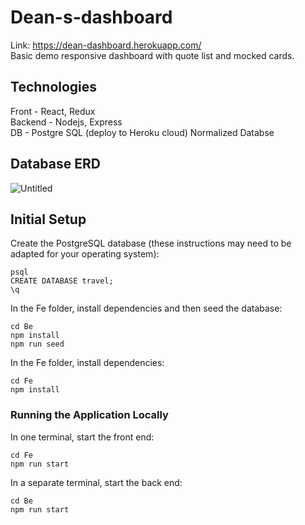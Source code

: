 # Dean-s-dashboard
Link: https://dean-dashboard.herokuapp.com/
<br />
Basic demo responsive dashboard with quote list and mocked cards.

## Technologies
Front - React, Redux <br/>
Backend - Nodejs, Express <br />
DB - Postgre SQL (deploy to Heroku cloud)
Normalized Databse
## Database ERD
![Untitled](https://user-images.githubusercontent.com/68558143/145468349-c352decc-a1c5-437b-a676-93ef88855a38.jpg)

## Initial Setup

Create the PostgreSQL database (these instructions may need to be adapted for your operating system):

```
psql
CREATE DATABASE travel;
\q
```

In the Fe folder, install dependencies and then seed the database:

```
cd Be
npm install
npm run seed
```

In the Fe folder, install dependencies:

```
cd Fe
npm install
```

### Running the Application Locally

In one terminal, start the front end:

```
cd Fe
npm run start
```

In a separate terminal, start the back end:

```
cd Be
npm run start
```
